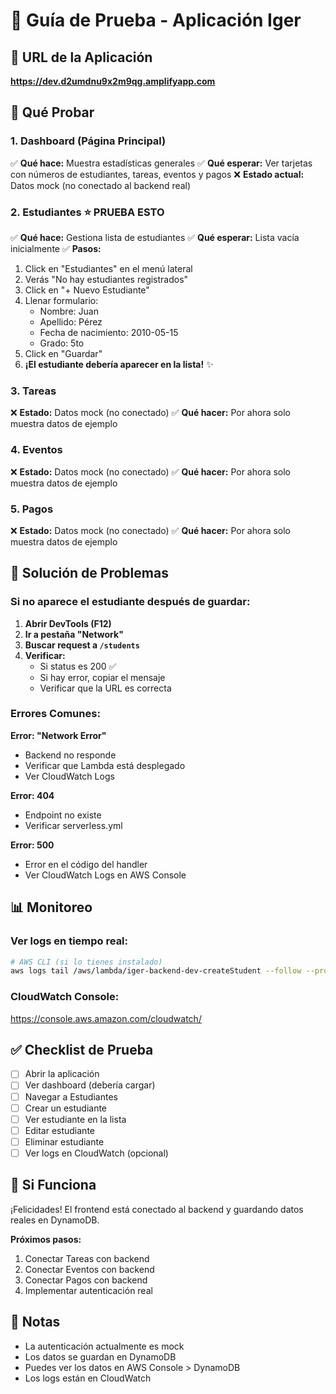 # 🧪 Guía de Prueba - Aplicación Iger

## 📍 URL de la Aplicación
**https://dev.d2umdnu9x2m9qg.amplifyapp.com**

## 🎯 Qué Probar

### 1. Dashboard (Página Principal)
✅ **Qué hace:** Muestra estadísticas generales
✅ **Qué esperar:** Ver tarjetas con números de estudiantes, tareas, eventos y pagos
❌ **Estado actual:** Datos mock (no conectado al backend real)

### 2. Estudiantes ⭐ **PRUEBA ESTO**
✅ **Qué hace:** Gestiona lista de estudiantes
✅ **Qué esperar:** Lista vacía inicialmente
✅ **Pasos:**
1. Click en "Estudiantes" en el menú lateral
2. Verás "No hay estudiantes registrados"
3. Click en "+ Nuevo Estudiante"
4. Llenar formulario:
   - Nombre: Juan
   - Apellido: Pérez
   - Fecha de nacimiento: 2010-05-15
   - Grado: 5to
5. Click en "Guardar"
6. **¡El estudiante debería aparecer en la lista!** ✨

### 3. Tareas
❌ **Estado:** Datos mock (no conectado)
✅ **Qué hacer:** Por ahora solo muestra datos de ejemplo

### 4. Eventos
❌ **Estado:** Datos mock (no conectado)
✅ **Qué hacer:** Por ahora solo muestra datos de ejemplo

### 5. Pagos
❌ **Estado:** Datos mock (no conectado)
✅ **Qué hacer:** Por ahora solo muestra datos de ejemplo

## 🐛 Solución de Problemas

### Si no aparece el estudiante después de guardar:

1. **Abrir DevTools (F12)**
2. **Ir a pestaña "Network"**
3. **Buscar request a `/students`**
4. **Verificar:**
   - Si status es 200 ✅
   - Si hay error, copiar el mensaje
   - Verificar que la URL es correcta

### Errores Comunes:

**Error: "Network Error"**
- Backend no responde
- Verificar que Lambda está desplegado
- Ver CloudWatch Logs

**Error: 404**
- Endpoint no existe
- Verificar serverless.yml

**Error: 500**
- Error en el código del handler
- Ver CloudWatch Logs en AWS Console

## 📊 Monitoreo

### Ver logs en tiempo real:
```bash
# AWS CLI (si lo tienes instalado)
aws logs tail /aws/lambda/iger-backend-dev-createStudent --follow --profile IgerApp
```

### CloudWatch Console:
https://console.aws.amazon.com/cloudwatch/

## ✅ Checklist de Prueba

- [ ] Abrir la aplicación
- [ ] Ver dashboard (debería cargar)
- [ ] Navegar a Estudiantes
- [ ] Crear un estudiante
- [ ] Ver estudiante en la lista
- [ ] Editar estudiante
- [ ] Eliminar estudiante
- [ ] Ver logs en CloudWatch (opcional)

## 🎉 Si Funciona

¡Felicidades! El frontend está conectado al backend y guardando datos reales en DynamoDB.

**Próximos pasos:**
1. Conectar Tareas con backend
2. Conectar Eventos con backend
3. Conectar Pagos con backend
4. Implementar autenticación real

## 📝 Notas

- La autenticación actualmente es mock
- Los datos se guardan en DynamoDB
- Puedes ver los datos en AWS Console > DynamoDB
- Los logs están en CloudWatch



